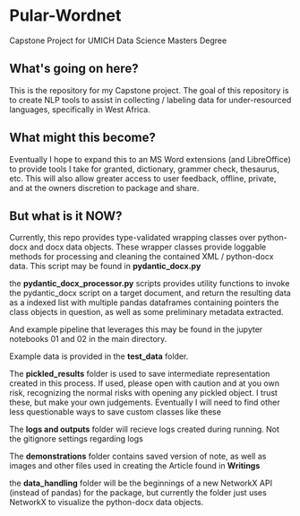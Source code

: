 # Pular-Wordnet

Capstone Project for UMICH Data Science Masters Degree

## What's going on here?

This is the repository for my Capstone project.
The goal of this repository is to create NLP tools to assist in collecting / labeling data for under-resourced languages, specifically in West Africa.

## What might this become?

Eventually I hope to expand this to an MS Word extensions (and LibreOffice) to provide tools I take for granted, dictionary, grammer check, thesaurus, etc. This will also allow greater access to user feedback, offline, private, and at the owners discretion to package and share.

## But what is it NOW?

Currently, this repo provides type-validated wrapping classes over python-docx and docx data objects. These wrapper classes provide loggable methods for processing and cleaning the contained XML / python-docx data. This script may be found in **pydantic_docx.py**

the **pydantic_docx_processor.py** scripts provides utility functions to invoke the pydantic_docx script on a target document, and return the resulting data as a indexed list with multiple pandas dataframes containing pointers the class objects in question, as well as some preliminary metadata extracted.

And example pipeline that leverages this may be found in the jupyter notebooks 01 and 02 in the main directory.

Example data is provided in the **test_data** folder.

The **pickled_results** folder is used to save intermediate representation created in this process. If used, please open with caution and at you own risk, recognizing the normal risks with opening any pickled object. I trust these, but make your own judgements.
Eventually I will need to find other less questionable ways to save custom classes like these

The **logs and outputs** folder will recieve logs created during running. Not the gitignore settings regarding logs

The **demonstrations** folder contains saved version of note, as well as images and other files used in creating the Article found in **Writings**

the **data_handling** folder will be the beginnings of a new NetworkX API (instead of pandas) for the package, but currently the folder just uses NetworkX to visualize the python-docx data objects.
